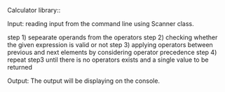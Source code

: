 Calculator library::

Input: reading input from the command line using Scanner class.

step 1) sepearate operands from the operators
step 2) checking whether the given expression is valid or not
step 3) applying operators between previous and next elements by considering operator precedence
step 4) repeat step3 until there is no operators exists and a single value to be returned

Output: The output will be displaying on the console.
